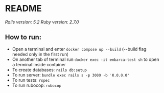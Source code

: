 # README

*Rails version: 5.2
Ruby version: 2.7.0*

## How to run:

* Open a terminal and enter `docker compose up --build` (--build flag needed only in the first run)
* On another tab of terminal run `docker exec -it embarca-test sh` to open a terminal inside container
* To create databases: `rails db:setup`
* To run server: `bundle exec rails s -p 3000 -b '0.0.0.0'`
* To run tests: `rspec`
* To run rubocop: `rubocop`
